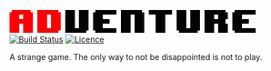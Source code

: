 ![Logo](https://raw.githubusercontent.com/nabijaczleweli/Adventure/master/assets/logo.gif) [![Build Status](https://travis-ci.org/nabijaczleweli/adventure.svg)](https://travis-ci.org/nabijaczleweli/adventure) [![Licence](https://img.shields.io/badge/license-MIT-blue.svg?style=flat)](LICENSE)

A strange game. The only way to not be disappointed is not to play.
